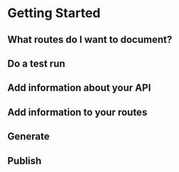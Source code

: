 # Getting Started

## What routes do I want to document?


## Do a test run


## Add information about your API


## Add information to your routes


## Generate

## Publish
